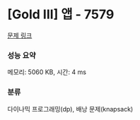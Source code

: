 # [Gold III] 앱 - 7579 

[문제 링크](https://www.acmicpc.net/problem/7579) 

### 성능 요약

메모리: 5060 KB, 시간: 4 ms

### 분류

다이나믹 프로그래밍(dp), 배낭 문제(knapsack)


